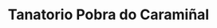 ---
title: "Tanatorio Pobra do Caramiñal"
url: /a-pobra-do-caraminal/tanatorio-pobra-do-caraminal/
shop: directores de funerarias
---
